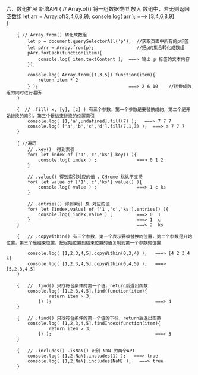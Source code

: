 六、数组扩展
	新增API
		{  // Array.of()  将一组数据类型 放入 数组中，若无则返回空数组
			let arr = Array.of(3,4,6,8,9);
			console.log( arr );    ===> [3,4,6,8,9]	 
		}
		
		{ // Array.from() 转化成数组
			let p = document.querySelectorAll('p');  //获取页面中所有的p标签
			let pArr = Array.from(p); 				 //把p的集合转化成数组
			pArr.forEach(function(item){
				console.log( item.textContent );  ===> 输出 p 标签的文本内容
			});

			console.log( Array.from([1,3,5]).function(item){
				return item * 2
			} );								  ===> 2 6 10    //转换成数组的同时进行遍历
		}

		{  // .fill( x, [y], [z] ) 有三个参数，第一个参数是要替换成的，第二个是开始替换的索引，第三个是结束替换的位置索引
			console.log( [1,'a',undafined].fill(7) );   ===> 7 7 7
			console.log( ['a','b','c','d'].fill(7,1,3) );  ===> a 7 7 7
		}

		{ //遍历
			// .key()  得到索引
			for( let index of ['1','c','ks'].key() ){
				console.log( index ) ;               ===> 0 1 2
			}
			
			// .value() 得到索引对应的值 ，CHrome 默认不支持
			for( let value of ['1','c','ks'].value() ){
				console.log( value ) ;               ===> 1 c ks
			}
			
			// .entries() 得到索引 及 对应的值
			for( let [index,value] of ['1','c','ks'].entries() ){
				console.log( index,value ) ;         ===> 0  1            
			}										 ===> 1  c
		}											 ===> 2  ks

		{	// .copyWithin() 有三个参数，第一个表示要被替换的位置，第二个参数是开始位置，第三个是结束位置，把起始位置到结束位置的值复制到第一个参数的位置
			
			console.log( [1,2,3,4,5].copyWithin(0,3,4) );   ===> [4 2 3 4 5]
			console.log( [1,2,3,4,5].copyWithin(0,4,5) );   ===> [5,2,3,4,5]
		}

		{	// .find() 只找符合条件的第一个值，return后退出函数
			console.log( [1,2,3,4,5].find(function(item){
					return item > 3;
				}) );             							===> 4   
		}

		{	// .find() 只找符合条件的第一个值的下标，return后退出函数
			console.log( [1,2,3,4,5].findIndex(function(item){
					return item > 3;
				}) );             							===> 3
		}

		{   // .includes() .isNaN() 识别 NaN 的两个API
			console.log( [1,2,NaN].includes(1) );   ===> true
			console.log( [1,2,NaN].includes(NaN) );   ===> true
		}






